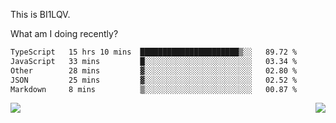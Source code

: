This is BI1LQV.

What am I doing recently?

<!--START_SECTION:waka-->

```txt
TypeScript   15 hrs 10 mins  ██████████████████████▒░░   89.72 %
JavaScript   33 mins         █░░░░░░░░░░░░░░░░░░░░░░░░   03.34 %
Other        28 mins         ▓░░░░░░░░░░░░░░░░░░░░░░░░   02.80 %
JSON         25 mins         ▓░░░░░░░░░░░░░░░░░░░░░░░░   02.52 %
Markdown     8 mins          ▒░░░░░░░░░░░░░░░░░░░░░░░░   00.87 %
```

<!--END_SECTION:waka-->
<img align="right" src="https://github-readme-stats.vercel.app/api?username=bi1lqv&show_icons=true&count_private=true">

<img src="https://metrics.lecoq.io/bi1lqv?template=classic&base.activity=0&base.community=0&base.repositories=0&base.metadata=0&isocalendar=1&base=header%2C%20activity%2C%20community%2C%20repositories%2C%20metadata&base.indepth=false&base.hireable=false&isocalendar=false&isocalendar.duration=full-year&config.timezone=Asia%2FShanghai">
